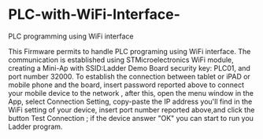 # PLC-with-WiFi-Interface-
PLC programming using WiFi interface


This Firmware permits to handle PLC programing using WiFi interface. The communication 
is established using STMicroelectronics WiFi module, creating a Mini-Ap with SSID:Ladder Demo Board
security key: PLC01, and port number 32000.
To establish the connection between tablet or iPAD or mobile phone and the board, insert password 
reported above to connect your mobile device to the network , after this, open the menu window in the App,
select Connection Setting, copy-paste the IP address you'll find in the WiFi setting of your device,
insert port number reported above,and click the button Test Connection ; if the device answer "OK" 
you can start to run you Ladder program.
